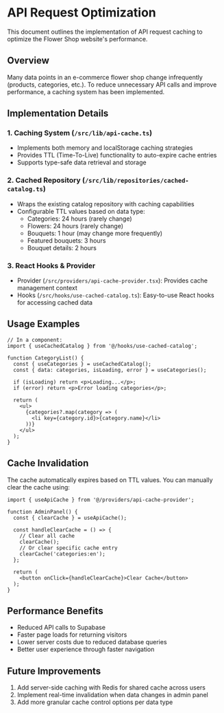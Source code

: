 # API Request Optimization

This document outlines the implementation of API request caching to optimize the Flower Shop website's performance.

## Overview

Many data points in an e-commerce flower shop change infrequently (products, categories, etc.). To reduce unnecessary API calls and improve performance, a caching system has been implemented.

## Implementation Details

### 1. Caching System (`/src/lib/api-cache.ts`)

- Implements both memory and localStorage caching strategies
- Provides TTL (Time-To-Live) functionality to auto-expire cache entries
- Supports type-safe data retrieval and storage

### 2. Cached Repository (`/src/lib/repositories/cached-catalog.ts`) 

- Wraps the existing catalog repository with caching capabilities
- Configurable TTL values based on data type:
  - Categories: 24 hours (rarely change)
  - Flowers: 24 hours (rarely change)
  - Bouquets: 1 hour (may change more frequently)
  - Featured bouquets: 3 hours
  - Bouquet details: 2 hours

### 3. React Hooks & Provider

- Provider (`/src/providers/api-cache-provider.tsx`): Provides cache management context
- Hooks (`/src/hooks/use-cached-catalog.ts`): Easy-to-use React hooks for accessing cached data

## Usage Examples

```tsx
// In a component:
import { useCachedCatalog } from '@/hooks/use-cached-catalog';

function CategoryList() {
  const { useCategories } = useCachedCatalog();
  const { data: categories, isLoading, error } = useCategories();
  
  if (isLoading) return <p>Loading...</p>;
  if (error) return <p>Error loading categories</p>;
  
  return (
    <ul>
      {categories?.map(category => (
        <li key={category.id}>{category.name}</li>
      ))}
    </ul>
  );
}
```

## Cache Invalidation

The cache automatically expires based on TTL values. You can manually clear the cache using:

```tsx
import { useApiCache } from '@/providers/api-cache-provider';

function AdminPanel() {
  const { clearCache } = useApiCache();
  
  const handleClearCache = () => {
    // Clear all cache
    clearCache();
    // Or clear specific cache entry
    clearCache('categories:en');
  };
  
  return (
    <button onClick={handleClearCache}>Clear Cache</button>
  );
}
```

## Performance Benefits

- Reduced API calls to Supabase
- Faster page loads for returning visitors
- Lower server costs due to reduced database queries
- Better user experience through faster navigation

## Future Improvements

1. Add server-side caching with Redis for shared cache across users
2. Implement real-time invalidation when data changes in admin panel
3. Add more granular cache control options per data type 